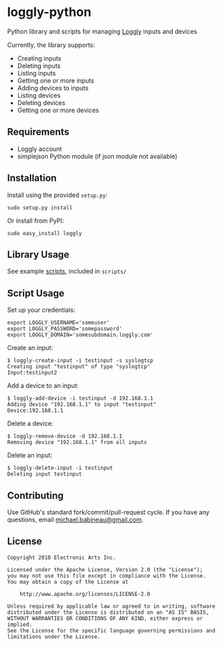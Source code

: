 loggly-python
=====================
Python library and scripts for managing [Loggly](http://www.loggly.com) inputs and devices

Currently, the library supports:

* Creating inputs
* Deleting inputs
* Listing inputs
* Getting one or more inputs
* Adding devices to inputs
* Listing devices
* Deleting devices
* Getting one or more devices

Requirements
--------------------
- Loggly account
- simplejson Python module (if json module not available)


Installation
--------------------
Install using the provided `setup.py`:

    sudo setup.py install

Or install from PyPI:

    sudo easy_install loggly


Library Usage
--------------------
See example [scripts](http://github.com/mbabineau/loggly-python/tree/master/scripts), included in `scripts/`


Script Usage
--------------------
Set up your credentials:

    export LOGGLY_USERNAME='someuser'
    export LOGGLY_PASSWORD='somepassword'
    export LOGGLY_DOMAIN='somesubdomain.loggly.com'

Create an input:

    $ loggly-create-input -i testinput -s syslogtcp
    Creating input "testinput" of type "syslogtcp"
    Input:testinput2

Add a device to an input:

    $ loggly-add-device -i testinput -d 192.168.1.1
    Adding device "192.168.1.1" to input "testinput"
    Device:192.168.1.1

Delete a device:

    $ loggly-remove-device -d 192.168.1.1
    Removing device "192.168.1.1" from all inputs

Delete an input:

    $ loggly-delete-input -i testinput
    Deleting input testinput
    

Contributing
--------------------
Use GitHub's standard fork/commit/pull-request cycle.  If you have any questions, email <michael.babineau@gmail.com>.


License
--------------------

    Copyright 2010 Electronic Arts Inc.

    Licensed under the Apache License, Version 2.0 (the "License");
    you may not use this file except in compliance with the License.
    You may obtain a copy of the License at

        http://www.apache.org/licenses/LICENSE-2.0

    Unless required by applicable law or agreed to in writing, software
    distributed under the License is distributed on an "AS IS" BASIS,
    WITHOUT WARRANTIES OR CONDITIONS OF ANY KIND, either express or implied.
    See the License for the specific language governing permissions and
    limitations under the License.
